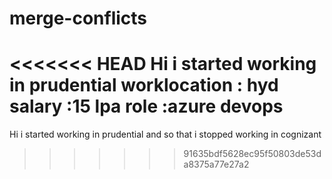 # merge-conflicts
<<<<<<< HEAD
Hi i started working in prudential
worklocation : hyd
salary :15 lpa
role :azure devops
=======
Hi i started working in prudential and so that i stopped working in cognizant
>>>>>>> 91635bdf5628ec95f50803de53da8375a77e27a2
